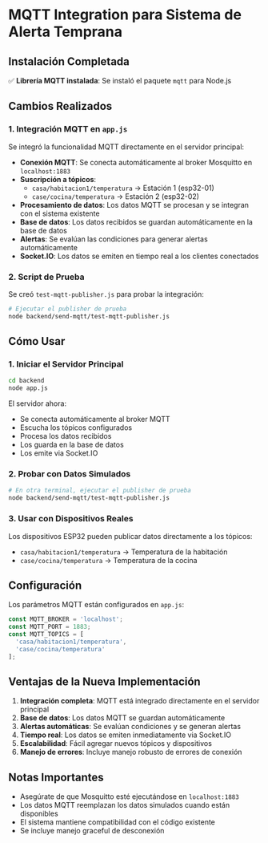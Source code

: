 # MQTT Integration para Sistema de Alerta Temprana

## Instalación Completada

✅ **Librería MQTT instalada**: Se instaló el paquete `mqtt` para Node.js

## Cambios Realizados

### 1. Integración MQTT en `app.js`

Se integró la funcionalidad MQTT directamente en el servidor principal:

- **Conexión MQTT**: Se conecta automáticamente al broker Mosquitto en `localhost:1883`
- **Suscripción a tópicos**:
  - `casa/habitacion1/temperatura` → Estación 1 (esp32-01)
  - `case/cocina/temperatura` → Estación 2 (esp32-02)
- **Procesamiento de datos**: Los datos MQTT se procesan y se integran con el sistema existente
- **Base de datos**: Los datos recibidos se guardan automáticamente en la base de datos
- **Alertas**: Se evalúan las condiciones para generar alertas automáticamente
- **Socket.IO**: Los datos se emiten en tiempo real a los clientes conectados

### 2. Script de Prueba

Se creó `test-mqtt-publisher.js` para probar la integración:

```bash
# Ejecutar el publisher de prueba
node backend/send-mqtt/test-mqtt-publisher.js
```

## Cómo Usar

### 1. Iniciar el Servidor Principal

```bash
cd backend
node app.js
```

El servidor ahora:
- Se conecta automáticamente al broker MQTT
- Escucha los tópicos configurados
- Procesa los datos recibidos
- Los guarda en la base de datos
- Los emite via Socket.IO

### 2. Probar con Datos Simulados

```bash
# En otra terminal, ejecutar el publisher de prueba
node backend/send-mqtt/test-mqtt-publisher.js
```

### 3. Usar con Dispositivos Reales

Los dispositivos ESP32 pueden publicar datos directamente a los tópicos:
- `casa/habitacion1/temperatura` → Temperatura de la habitación
- `case/cocina/temperatura` → Temperatura de la cocina

## Configuración

Los parámetros MQTT están configurados en `app.js`:

```javascript
const MQTT_BROKER = 'localhost';
const MQTT_PORT = 1883;
const MQTT_TOPICS = [
  'casa/habitacion1/temperatura',
  'case/cocina/temperatura'
];
```

## Ventajas de la Nueva Implementación

1. **Integración completa**: MQTT está integrado directamente en el servidor principal
2. **Base de datos**: Los datos MQTT se guardan automáticamente
3. **Alertas automáticas**: Se evalúan condiciones y se generan alertas
4. **Tiempo real**: Los datos se emiten inmediatamente via Socket.IO
5. **Escalabilidad**: Fácil agregar nuevos tópicos y dispositivos
6. **Manejo de errores**: Incluye manejo robusto de errores de conexión

## Notas Importantes

- Asegúrate de que Mosquitto esté ejecutándose en `localhost:1883`
- Los datos MQTT reemplazan los datos simulados cuando están disponibles
- El sistema mantiene compatibilidad con el código existente
- Se incluye manejo graceful de desconexión
